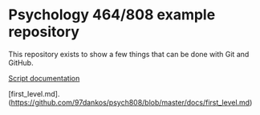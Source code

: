 # Psychology 464/808 example repository

This repository exists to show a few things that can be done with Git and
GitHub.

[Script documentation](https://michigan-nii.github.io/psych808/scripts.html)

[first_level.md]. (https://github.com/97dankos/psych808/blob/master/docs/first_level.md)
